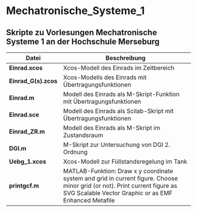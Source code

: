 # Mechatronische_Systeme_1

## Skripte zu Vorlesungen Mechatronische Systeme 1 an der Hochschule Merseburg

**Datei**|**Beschreibung**
---|---
**Einrad.xcos**|Xcos-Modell des Einrads im Zeitbereich
**Einrad_G(s).zcos**|Xcos-Modells des Einrads mit Übertragungsfunktionen
**Einrad.m**|Modell des Einrads als M-Skript-Funktion mit Übertragungsfunktionen
**Einrad.sce**|Modell des Einrads als Scilab-Skript mit Übertragungsfunktionen
**Einrad_ZR.m**|Modell des Einrads als M-Skript im Zustandsraum
**DGl.m**|M-Skript zur Untersuchung von DGl 2. Ordnung
**Uebg_1.xcos**|Xcos-Modell zur Füllstandsregelung im Tank
**printgcf.m**|MATLAB-Funktion: Draw x y coordinate system and grid in current figure. Choose minor grid (or not). Print current figure as SVG Scalable Vector Graphic or as EMF Enhanced Metafile
